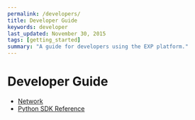 ```yaml
---
permalink: /developers/
title: Developer Guide
keywords: developer
last_updated: November 30, 2015
tags: [getting_started]
summary: "A guide for developers using the EXP platform."
---
```


# Developer Guide

- [Network](../network)
- [Python SDK Reference](../python_sdk_reference)
